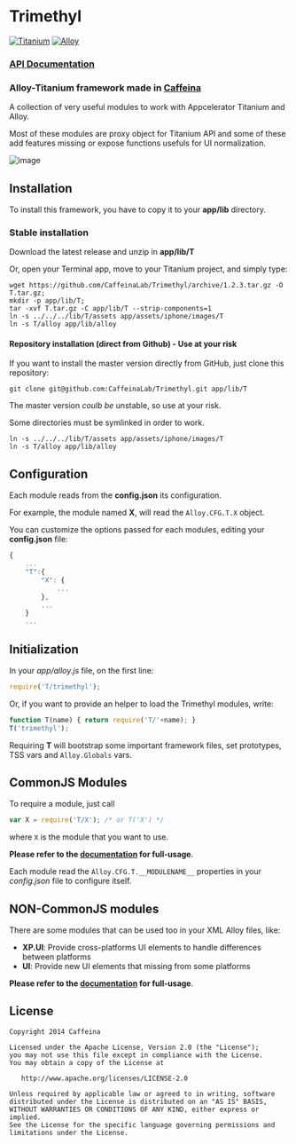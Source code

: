 # Trimethyl

[![Titanium](http://www-static.appcelerator.com/badges/titanium-git-badge-sq.png)](http://www.appcelerator.com/titanium/) [![Alloy](http://www-static.appcelerator.com/badges/alloy-git-badge-sq.png)](http://www.appcelerator.com/alloy/)

### [API Documentation](http://caffeinalab.github.io/Trimethyl/)

### Alloy-Titanium framework made in [Caffeina](http://caffeinalab.com)

A collection of very useful modules to work with Appcelerator Titanium and Alloy.

Most of these modules are proxy object for Titanium API and some of these add features missing or expose functions usefuls for UI normalization.

![image](http://f.cl.ly/items/3l1F2O1E0O1s0V38402p/trimelogo.png)


## Installation

To install this framework, you have to copy it to your **app/lib** directory.

### Stable installation

Download the latest release and unzip in **app/lib/T**

Or, open your Terminal app, move to your Titanium project, and simply type:

```
wget https://github.com/CaffeinaLab/Trimethyl/archive/1.2.3.tar.gz -O T.tar.gz;
mkdir -p app/lib/T;
tar -xvf T.tar.gz -C app/lib/T --strip-components=1
ln -s ../../../lib/T/assets app/assets/iphone/images/T
ln -s T/alloy app/lib/alloy
```

#### Repository installation (direct from Github) - Use at your risk

If you want to install the master version directly from GitHub, just clone this repository:

```
git clone git@github.com:CaffeinaLab/Trimethyl.git app/lib/T
```

The master version *coulb be* unstable, so use at your risk.

Some directories must be symlinked in order to work.

```
ln -s ../../../lib/T/assets app/assets/iphone/images/T
ln -s T/alloy app/lib/alloy
```

## Configuration

Each module reads from the **config.json** its configuration.

For example, the module named **X**, will read the `Alloy.CFG.T.X` object.

You can customize the options passed for each modules, editing your **config.json** file:

```javascript
{
	...
	"T":{
		"X": {
			...
		},
		...
	}
	...
```

## Initialization

In your *app/alloy.js* file, on the first line:

```javascript
require('T/trimethyl');
```

Or, if you want to provide an helper to load the Trimethyl modules, write:

```javascript
function T(name) { return require('T/'+name); }
T('trimethyl');
```

Requiring **T** will bootstrap some important framework files, set prototypes, TSS vars and `Alloy.Globals` vars.

## CommonJS Modules

To require a module, just call

```javascript
var X = require('T/X'); /* or T('X') */
```

where `X` is the module that you want to use.

**Please refer to the [documentation](http://caffeinalab.github.io/Trimethyl/) for full-usage**.

Each module read the `Alloy.CFG.T.__MODULENAME__` properties in your *config.json* file to configure itself.

## NON-CommonJS modules

There are some modules that can be used too in your XML Alloy files, like:

* **XP.UI**: Provide cross-platforms UI elements to handle differences between platforms
* **UI**: Provide new UI elements that missing from some platforms

**Please refer to the [documentation](http://caffeinalab.github.io/Trimethyl/) for full-usage**.

## License

```
Copyright 2014 Caffeina

Licensed under the Apache License, Version 2.0 (the "License");
you may not use this file except in compliance with the License.
You may obtain a copy of the License at

   http://www.apache.org/licenses/LICENSE-2.0

Unless required by applicable law or agreed to in writing, software
distributed under the License is distributed on an "AS IS" BASIS,
WITHOUT WARRANTIES OR CONDITIONS OF ANY KIND, either express or implied.
See the License for the specific language governing permissions and
limitations under the License.
```
